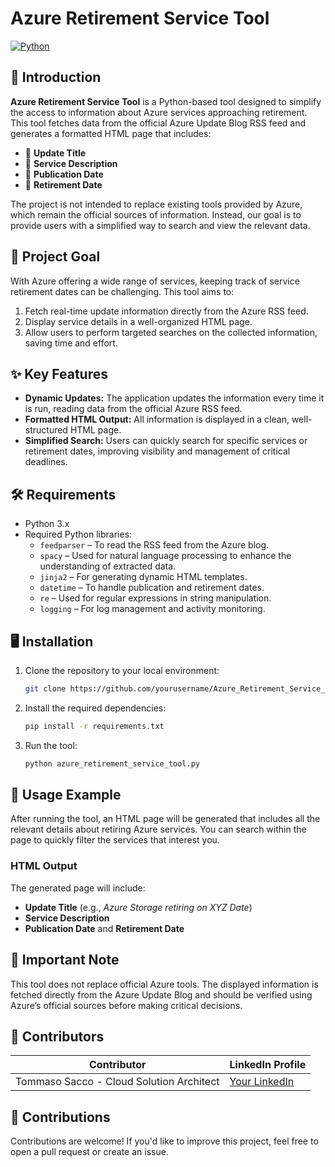 # Azure Retirement Service Tool

[![Python](https://img.shields.io/badge/python-3.x-blue.svg)](https://www.python.org/)  

## 🚀 Introduction

**Azure Retirement Service Tool** is a Python-based tool designed to simplify the access to information about Azure services approaching retirement. This tool fetches data from the official Azure Update Blog RSS feed and generates a formatted HTML page that includes:

- 📝 **Update Title**
- 📖 **Service Description**
- 📅 **Publication Date**
- 🚨 **Retirement Date**

The project is not intended to replace existing tools provided by Azure, which remain the official sources of information. Instead, our goal is to provide users with a simplified way to search and view the relevant data.

## 🎯 Project Goal

With Azure offering a wide range of services, keeping track of service retirement dates can be challenging. This tool aims to:

1. Fetch real-time update information directly from the Azure RSS feed.
2. Display service details in a well-organized HTML page.
3. Allow users to perform targeted searches on the collected information, saving time and effort.

## ✨ Key Features

- **Dynamic Updates:** The application updates the information every time it is run, reading data from the official Azure RSS feed.
- **Formatted HTML Output:** All information is displayed in a clean, well-structured HTML page.
- **Simplified Search:** Users can quickly search for specific services or retirement dates, improving visibility and management of critical deadlines.

## 🛠️ Requirements

- Python 3.x
- Required Python libraries:
  - `feedparser` – To read the RSS feed from the Azure blog.
  - `spacy` – Used for natural language processing to enhance the understanding of extracted data.
  - `jinja2` – For generating dynamic HTML templates.
  - `datetime` – To handle publication and retirement dates.
  - `re` – Used for regular expressions in string manipulation.
  - `logging` – For log management and activity monitoring.

## 🖥️ Installation

1. Clone the repository to your local environment:
    ```bash
    git clone https://github.com/yourusername/Azure_Retirement_Service_Tool.git
    ```
   
2. Install the required dependencies:
    ```bash
    pip install -r requirements.txt
    ```

3. Run the tool:
    ```bash
    python azure_retirement_service_tool.py
    ```

## 🌟 Usage Example

After running the tool, an HTML page will be generated that includes all the relevant details about retiring Azure services. You can search within the page to quickly filter the services that interest you.

### HTML Output

The generated page will include:

- **Update Title** (e.g., *Azure Storage retiring on XYZ Date*)
- **Service Description**
- **Publication Date** and **Retirement Date**

## 📢 Important Note

This tool does not replace official Azure tools. The displayed information is fetched directly from the Azure Update Blog and should be verified using Azure’s official sources before making critical decisions.

## 📜 Contributors

| Contributor       | LinkedIn Profile                                |
|-------------------|-------------------------------------------------|
| Tommaso Sacco - Cloud Solution Architect | [Your LinkedIn](https://www.linkedin.com/in/tommasosaccoit/) |

## 🤝 Contributions

Contributions are welcome! If you'd like to improve this project, feel free to open a pull request or create an issue.
